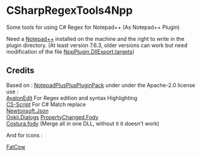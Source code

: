 # CSharpRegexTools4Npp
Some tools for using C# Regex for Notepad++ (As Notepad++ Plugin)

Need a [Notepad++](https://notepad-plus-plus.org/) installed on the machine and the right to write in the plugin directory.
(At least version 7.6.3, older versions can work but need modification of the file [NppPlugin.DllExport.targets](https://github.com/codingseb/CSharpRegexTools4Npp/blob/master/CSharpRegexTools4Npp/PluginInfrastructure/DllExport/NppPlugin.DllExport.targets))


## Credits
Based on : [NotepadPlusPlusPluginPack](https://github.com/kbilsted/NotepadPlusPlusPluginPack.Net) under under the Apache-2.0 license
use :  
[AvalonEdit](https://github.com/icsharpcode/AvalonEdit) For Regex edition and syntax Highlighting  
[CS-Script](https://github.com/oleg-shilo/cs-script/) For C# Match replace  
[Newtonsoft.Json](https://www.newtonsoft.com/json)  
[Ookii.Dialogs](http://www.ookii.org/software/dialogs/)
[PropertyChanged.Fody](https://github.com/Fody/PropertyChanged)  
[Costura.fody](https://github.com/Fody/Costura) (Merge all in one DLL, without it it doesn't work)

And for icons :

[FatCow](https://www.fatcow.com/free-icons)
